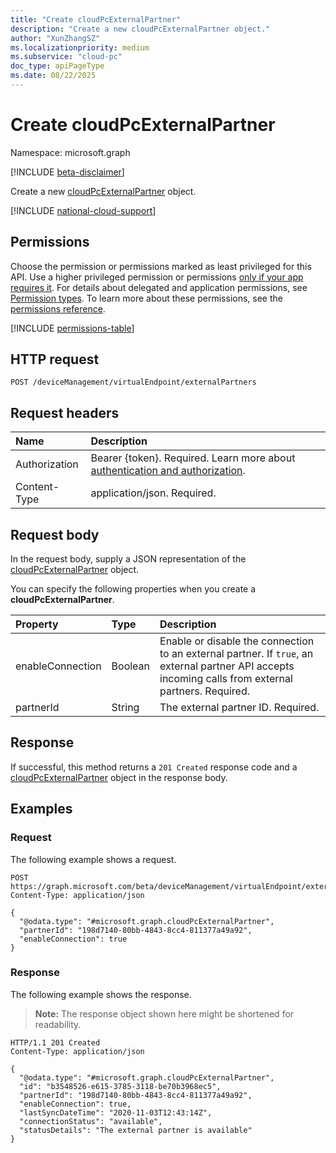 ```yaml
---
title: "Create cloudPcExternalPartner"
description: "Create a new cloudPcExternalPartner object."
author: "XunZhangSZ"
ms.localizationpriority: medium
ms.subservice: "cloud-pc"
doc_type: apiPageType
ms.date: 08/22/2025
---
```


# Create cloudPcExternalPartner
Namespace: microsoft.graph

[!INCLUDE [beta-disclaimer](../../includes/beta-disclaimer.md)]

Create a new [cloudPcExternalPartner](../resources/cloudpcexternalpartner.md) object.

[!INCLUDE [national-cloud-support](../../includes/global-only.md)]

## Permissions
Choose the permission or permissions marked as least privileged for this API. Use a higher privileged permission or permissions [only if your app requires it](/graph/permissions-overview#best-practices-for-using-microsoft-graph-permissions). For details about delegated and application permissions, see [Permission types](/graph/permissions-overview#permission-types). To learn more about these permissions, see the [permissions reference](/graph/permissions-reference).

<!-- { "blockType": "permissions", "name": "virtualendpoint_post_externalpartners" } -->
[!INCLUDE [permissions-table](../includes/permissions/virtualendpoint-post-externalpartners-permissions.md)]

## HTTP request

<!-- {
  "blockType": "ignored"
}
-->
``` http
POST /deviceManagement/virtualEndpoint/externalPartners
```

## Request headers
|Name|Description|
|:---|:---|
|Authorization|Bearer {token}. Required. Learn more about [authentication and authorization](/graph/auth/auth-concepts).|
|Content-Type|application/json. Required.|

## Request body
In the request body, supply a JSON representation of the [cloudPcExternalPartner](../resources/cloudpcexternalpartner.md) object.

You can specify the following properties when you create a **cloudPcExternalPartner**.

|Property|Type|Description|
|:---|:---|:---|
|enableConnection|Boolean|Enable or disable the connection to an external partner. If `true`, an external partner API accepts incoming calls from external partners. Required.|
|partnerId|String|The external partner ID. Required.|


## Response

If successful, this method returns a `201 Created` response code and a [cloudPcExternalPartner](../resources/cloudpcexternalpartner.md) object in the response body.

## Examples

### Request

The following example shows a request.


<!-- {
  "blockType": "request",
  "name": "create_cloudpcexternalpartner_from_"
}
-->
``` http
POST https://graph.microsoft.com/beta/deviceManagement/virtualEndpoint/externalPartners
Content-Type: application/json

{
  "@odata.type": "#microsoft.graph.cloudPcExternalPartner",
  "partnerId": "198d7140-80bb-4843-8cc4-811377a49a92",
  "enableConnection": true
}
```

### Response

The following example shows the response.

>**Note:** The response object shown here might be shortened for readability.
<!-- {
  "blockType": "response",
  "truncated": true,
  "@odata.type": "microsoft.graph.cloudPcExternalPartner"
}
-->
``` http
HTTP/1.1 201 Created
Content-Type: application/json

{
  "@odata.type": "#microsoft.graph.cloudPcExternalPartner",
  "id": "b3548526-e615-3785-3118-be70b3968ec5",
  "partnerId": "198d7140-80bb-4843-8cc4-811377a49a92",
  "enableConnection": true,
  "lastSyncDateTime": "2020-11-03T12:43:14Z",
  "connectionStatus": "available",
  "statusDetails": "The external partner is available"
}
```
